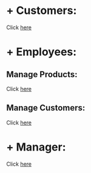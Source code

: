 # + Customers:
Click [here](https://drive.google.com/drive/folders/1eWbOPZCbWWXR82m7jysDkl_3hkSyl4xz?usp=sharing)
# + Employees:
## Manage Products:
Click [here](https://drive.google.com/drive/folders/15nTLaZYaT0MwZLx7qnT9XfSZMt4yEY7N?usp=sharing)
## Manage Customers:
Click [here](https://drive.google.com/drive/folders/1OQ70losj9ZbiyxbkOlmEJIwlYcEx26Om?usp=sharing)
# + Manager:
Click [here](https://drive.google.com/drive/folders/10C0dDU8c7t_5USXfymluO3T8KMP8lP0d?usp=sharing)
